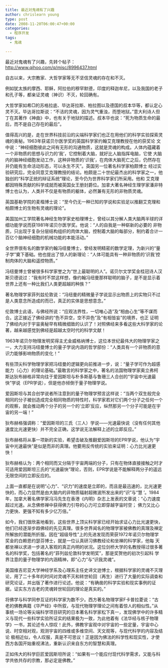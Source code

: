 ```yaml
---
title: 最近对鬼魂有了兴趣
author: chrislearn young
type: post
date: 2008-11-20T06:00:47+00:00
categories:
  - 程序开发
tags:
  - 鬼魂

---
```

最近对鬼魂有了兴趣，先转个帖子：http://www.qihoo.com/q/misc/8996437.html

自古以来，大宗教家、大哲学家等无不坚信灵魂的存在和不灭。
  
例如犹太族的摩西、耶稣，阿拉伯的穆罕默德，印度的释迦牟尼，以及我国的老子和孔子等，都亲证灵魂（神识）不灭，轮回确有。
  
大哲学家如希□的苏格拉底、毕达哥拉斯、柏拉图以及德国的叔本华等，都认定心灵不灭。毕达哥拉斯说：“不洁的灵魂，因为灵气重浊，而堕地狱。”意大利诗人但丁在其著作《神曲》中，也有关于地狱的描述。叔本华也说：“死为物质生命的最后，而不是自己存在的最后”。
  
值得高兴的是，走在世界科技前沿的尖端科学家们也正在用他们的科学实验探索灵魂的奥秘。1963年获诺贝尔医学奖的英国科学家约翰艾克理教授在他的获奖论 文中说：“神经细胞彼此之间有无形的沟通物质，这就是灵魂的构成。人体内蕴藏着一个非物质的思想与识力的‘我’，它控制着大脑，就好比人脑指挥电脑，它使 大脑内的脑神经细胞发动工作，这种非物质的‘识我’，在肉体大脑死亡之后，仍然存在并仍能有生命活动形态，可以永生不灭”。英国另一位著名科学家柏颇博士 经过实验研究后，完全同意艾克理教授的结论。柏颇是二十世纪最杰出的科学家之一，他独创的“科学正统的辩证系统”理论，至今仍为世界科学家们所采用。他和 艾克理都因特殊贡献的科学成就而被英国女王册封爵位。加拿大著名神经生理学家潘非特博士也认为，人类并不仅是有物质的躯体，必然兼有无形的非物质灵魂。
  
英国基勒学院的麦楷博士说：“至今仍无一种已知的学说和实验足以推翻艾克理和柏颇博士的生物有灵魂的理论”。
  
美国加州工学院著名神经生物学家史柏理博士，曾经以其分解人类大脑两半球的详细功能学说而获1981年诺贝尔医学奖。他说：“人的自我是一种崭新的必要的 非物质，只出现于复杂分层结构组织的肉体大脑，控制着大脑的每部分，制约着合计一百亿个脑神经细胞的机械功能的本能活动。”
  
全世界很有名的数学家约翰冯纽曼博士，曾经发明精密的数学定理，为新兴的“量子学”奠下基础。他也提出了惊人的新理论：“人体可能具有一种非物质的‘识我’控制肉体的大脑和遥控物质。”
  
冯纽曼博士曾被很多科学家誉之为“世上最聪明的人”。诺贝尔文学奖金桂冠诗人汉斯贝德说过：“我有时不禁这样想，像约翰冯纽曼那样聪明的脑子，是不是显示着世界上还有一种比我们人类更超越的种族？”
  
著名物理学家菲列兹伦敦说：“冯纽曼的精微量子学说显示出物质上的实物只不过是人类意念所造成的而已，真正的实体是思想意念。”
  
伦敦博士此语，与佛经所说：“应观法界性，一切唯心造”及“相由心生”等不谋而合。这正接近了佛经讲的“色不异空，空不异色”及“有相皆妄”的境界，也正 证明了佛经内对于宇宙奥秘早有精微细致的认识了！对照佛经来多看这些大科学家的论著，越来越感觉到佛经是超越太空时代的科学文献！
  
1963年诺贝尔物理发明奖得主尤金威格纳博士，这位本世纪最伟大的物理学家之一，大力支持冯纽曼博士的量子学说内涵的哲学部份：“人类具有一个非物质的意识力能够影响物质的变化！”
  
有些顶尖科学物理学家把冯纽曼的逻辑更向前推进一步，说：“量子学可作为超感能力（心力）的理论基础。”最敢言的科学家之中，著名的法国物理学家奥立弗柯 斯达狄布赫格非常向往于爱因斯坦与朴多斯基与鲁珊三人合创的“宇宙中光速最快”学说（EPR学说），但是他亦倾倒于量子物理学说。
  
爱因斯坦与其合创学说者所注意到的量子物理学预言这样说：“当两个双生般完全相同的分子被创造成完全相同物质的特性时，科学家若对它们两个分子之任何一个的观察，就会推动两个分子的另一个的‘立即’反应，纵然那另一个分子可能是在宇宙的另一端！”
  
狄布赫格强调称：“爱因斯坦的三氏（三人）学说——光速最快说（没有任何其他速度比光速更快）并不完全正确，这学说无法解释上述的立即反应。”
  
狄布赫格将从事一项新的实验，希望击破及推翻爱因斯坦的EPR学说，他认为“宇宙中光速最快”是似是而非的真理。他要用反传统的实验来证明：心力比光速更快！
  
狄布赫格认为：两个相同而又分隔于宇宙两端的分子，只有在物体直接接触之时才可适用爱因斯坦三氏的“光速最快”理论，否则，EPR学说是不能解释两分子的遥远无限空间的立即反应的。
  
上面一直都是在说明“心力”、“识力”的速度是立即的，而且是最迅速的，比光速更快的，而心力显然是由大脑内的非物质辐射超微波所发出来的“识”与“慧 ’。1984年，加拿大著名佛学家冯冯先生在香港《内明》杂志上发表的文章说：“心力速度超过光速。从念佛修禅中获得佛力引导的心力可立即穿越字宙时空； 佛力又比心力更快、更强不知有多少亿万倍。”
  
如今，我们很欣喜地看到，这些世界上顶尖科学家已经开始求证心力比光速更快，他们已经逐渐步趋佛经的先见真理。很多世界闻名的物理学家被佛教的真理及禅定 所解放的潜能所折服。因在“超级导性”上的先进发现而荣获1972年诺贝尔物理学奖金的白赖恩约瑟芬博士，就是一位认真研习佛教经论和坐禅的科学家，他每 天都坐禅以求进一步进入客观的真正内明的状况。这位剑桥大学的名教授得过很多著名的科学奖，包括著名的“菲列兹伦敦科学发明奖”，那是奖贺他的初次引起科 学界注意的量子物理学的内涵精神，即“心力”与“识我灵魂”。
  
美国维吉尼亚大学神经学系及心理系主任史谛文逊博士，根据科学家的灵魂不灭理论，用了二十多年的时间对灵魂不灭和转世轮回（再生）进行了大量的实际调查和 研究论证，并出版了著作进行论述。他说：“有确凿的科学实验和现实事例的证据，证实东方古老的灵魂转世轮回的理论是真实的。”
  
将佛学与科学同参互证的科学家为数不少。西方著名物理学家F卡普拉菱说：“古老的佛教典籍《华严经》中所叙，与现代物理学理论之间有着惊人的相似性。”从 事统一场论等尖端科学项目研究的日本著名科学家松下真一，发现佛学中的许多精义与现代一些科学实验所证实的结果极为一致，为此他着有《法华经与核子物理 学》一书，其论述令人惊叹！此外，佛教宇宙观中对宇宙的一些定量，宇宙中心说、时空相对观，观测宇宙的四维或多维空间、天文观等，与现代科学的内容及结论 极相近似，令人叹服，真是不可思议！正是因为佛法的科学性和现实性，才使西方各国开始重视沸法，重新认识来自东方的智慧和真理。
  
正如伟大的科学巨匠爱因斯坦所说：“如果有一个能应付现代科学需求，又能与科学共依共存的宗教，那必定是佛教。”